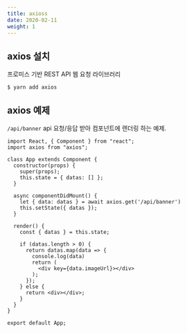 ```yaml
---
title: axioss
date: 2020-02-11
weight: 1
---
```


## axios 설치

프로미스 기반 REST API 웹 요청 라이브러리

```
$ yarn add axios
```


## axios 예제

`/api/banner` api 요청/응답 받아 컴포넌트에 렌더링 하는 예제.

```
import React, { Component } from "react";
import axios from "axios";

class App extends Component {
  constructor(props) {
    super(props);
    this.state = { datas: [] };
  }

  async componentDidMount() {
    let { data: datas } = await axios.get('/api/banner')
    this.setState({ datas });
  }

  render() {
    const { datas } = this.state;

    if (datas.length > 0) {
      return datas.map(data => {
        console.log(data)
        return (
          <div key={data.imageUrl}></div>
        );
      });
    } else {
      return <div></div>;
    }
  }
}

export default App;
```